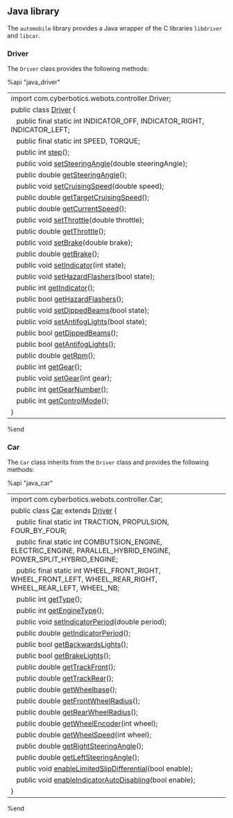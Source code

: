 ## Java library

The `automobile` library provides a Java wrapper of the C libraries `libdriver` and `libcar`.

### Driver

The `Driver` class provides the following methods:

%api "java_driver"

|                                                                                                                     |
| ------------------------------------------------------------------------------------------------------------------- |
| import com.cyberbotics.webots.controller.Driver;                                                                    |
| public class [Driver](driver-library.md) {                                                                          |
| &nbsp;&nbsp; public final static int INDICATOR\_OFF, INDICATOR\_RIGHT, INDICATOR\_LEFT;                             |
| &nbsp;&nbsp; public final static int SPEED, TORQUE;                                                                 |
| &nbsp;&nbsp; public int [step](driver-library.md#wbu_driver_step)();                                                |
| &nbsp;&nbsp; public void [setSteeringAngle](driver-library.md#wbu_driver_set_steering_angle)(double steeringAngle); |
| &nbsp;&nbsp; public double [getSteeringAngle](driver-library.md#wbu_driver_set_steering_angle)();                   |
| &nbsp;&nbsp; public void [setCruisingSpeed](driver-library.md#wbu_driver_set_cruising_speed)(double speed);         |
| &nbsp;&nbsp; public double [getTargetCruisingSpeed](driver-library.md#wbu_driver_set_cruising_speed)();             |
| &nbsp;&nbsp; public double [getCurrentSpeed](driver-library.md#wbu_driver_get_current_speed)();                     |
| &nbsp;&nbsp; public void [setThrottle](driver-library.md#wbu_driver_set_throttle)(double throttle);                 |
| &nbsp;&nbsp; public double [getThrottle](driver-library.md#wbu_driver_set_throttle)();                              |
| &nbsp;&nbsp; public void [setBrake](driver-library.md#wbu_driver_set_brake)(double brake);                          |
| &nbsp;&nbsp; public double [getBrake](driver-library.md#wbu_driver_set_brake)();                                    |
| &nbsp;&nbsp; public void [setIndicator](driver-library.md#wbu_driver_set_indicator)(int state);                     |
| &nbsp;&nbsp; public void [setHazardFlashers](driver-library.md#wbu_driver_set_indicator)(bool state);               |
| &nbsp;&nbsp; public int [getIndicator](driver-library.md#wbu_driver_set_indicator)();                               |
| &nbsp;&nbsp; public bool [getHazardFlashers](driver-library.md#wbu_driver_set_indicator)();                         |
| &nbsp;&nbsp; public void [setDippedBeams](driver-library.md#wbu_driver_set_dipped_beams)(bool state);               |
| &nbsp;&nbsp; public void [setAntifogLights](driver-library.md#wbu_driver_set_dipped_beams)(bool state);             |
| &nbsp;&nbsp; public bool [getDippedBeams](driver-library.md#wbu_driver_set_dipped_beams)();                         |
| &nbsp;&nbsp; public bool [getAntifogLights](driver-library.md#wbu_driver_set_dipped_beams)();                       |
| &nbsp;&nbsp; public double [getRpm](driver-library.md#wbu_driver_get_rpm)();                                        |
| &nbsp;&nbsp; public int [getGear](driver-library.md#wbu_driver_set_gear)();                                         |
| &nbsp;&nbsp; public void [setGear](driver-library.md#wbu_driver_set_gear)(int gear);                                |
| &nbsp;&nbsp; public int [getGearNumber](driver-library.md#wbu_driver_set_gear)();                                   |
| &nbsp;&nbsp; public int [getControlMode](driver-library.md#wbu_driver_get_control_mode)();                          |
| }                                                                                                                   |

%end

### Car

The `Car` class inherits from the `Driver` class and provides the following
methods:

%api "java_car"

|                                                                                                                                     |
| ----------------------------------------------------------------------------------------------------------------------------------- |
| import com.cyberbotics.webots.controller.Car;                                                                                       |
| public class [Car](car-library.md) extends [Driver](#java_driver) {                                                                 |
| &nbsp;&nbsp; public final static int TRACTION, PROPULSION, FOUR\_BY\_FOUR;                                                          |
| &nbsp;&nbsp; public final static int COMBUTSION\_ENGINE, ELECTRIC\_ENGINE, PARALLEL\_HYBRID\_ENGINE, POWER\_SPLIT\_HYBRID\_ENGINE;  |
| &nbsp;&nbsp; public final static int WHEEL\_FRONT\_RIGHT, WHEEL\_FRONT\_LEFT, WHEEL\_REAR\_RIGHT, WHEEL\_REAR\_LEFT, WHEEL\_NB;     |
| &nbsp;&nbsp; public int [getType](car-library.md#wbu_car_get_type)();                                                               |
| &nbsp;&nbsp; public int [getEngineType](car-library.md#wbu_car_get_type)();                                                         |
| &nbsp;&nbsp; public void [setIndicatorPeriod](car-library.md#wbu_car_set_indicator_period)(double period);                          |
| &nbsp;&nbsp; public double [getIndicatorPeriod](car-library.md#wbu_car_set_indicator_period)();                                     |
| &nbsp;&nbsp; public bool [getBackwardsLights](car-library.md#wbu_car_get_backwards_lights)();                                       |
| &nbsp;&nbsp; public bool [getBrakeLights](car-library.md#wbu_car_get_backwards_lights)();                                           |
| &nbsp;&nbsp; public double [getTrackFront](car-library.md#wbu_car_get_track_front)();                                               |
| &nbsp;&nbsp; public double [getTrackRear](car-library.md#wbu_car_get_track_front)();                                                |
| &nbsp;&nbsp; public double [getWheelbase](car-library.md#wbu_car_get_track_front)();                                                |
| &nbsp;&nbsp; public double [getFrontWheelRadius](car-library.md#wbu_car_get_track_front)();                                         |
| &nbsp;&nbsp; public double [getRearWheelRadius](car-library.md#wbu_car_get_track_front)();                                          |
| &nbsp;&nbsp; public double [getWheelEncoder](car-library.md#wbu_car_get_wheel_encoder)(int wheel);                                  |
| &nbsp;&nbsp; public double [getWheelSpeed](car-library.md#wbu_car_get_wheel_encoder)(int wheel);                                    |
| &nbsp;&nbsp; public double [getRightSteeringAngle](car-library.md#wbu_car_get_right_steering_angle)();                              |
| &nbsp;&nbsp; public double [getLeftSteeringAngle](car-library.md#wbu_car_get_right_steering_angle)();                               |
| &nbsp;&nbsp; public void [enableLimitedSlipDifferential](car-library.md#wbu_car_enable_limited_slip_differential)(bool enable);     |
| &nbsp;&nbsp; public void [enableIndicatorAutoDisabling](car-library.md#wbu_car_enable_indicator_auto_disabling)(bool enable);       |
| }                                                                                                                                   |

%end
